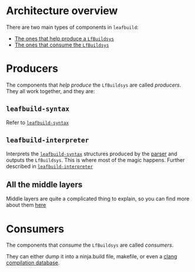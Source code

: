 # Architecture overview

There are two main types of components in `leafbuild`:
- [The ones that help produce a `LfBuildsys`](#producers)
- [The ones that consume the `LfBuildsys`](#consumers)

# Producers
The components that *help produce* the `LfBuildsys` are called *producers*.
They all work together, and they are:

## `leafbuild-syntax`
Refer to [`leafbuild-syntax`](leafbuild-syntax.md)

## `leafbuild-interpreter`
Interprets the [`leafbuild-syntax`](#leafbuild-syntax) structures produced by the [parser](leafbuild-syntax.md#parser) and outputs the `LfBuildsys`. This is where most of the magic happens.
Further described in [`leafbuild-interpreter`](leafbuild-interpreter.md)

## All the middle layers
Middle layers are quite a complicated thing to explain, so you can find more about them [here](leafbuild-ml.md#what-is-a-middle-layer-in-leafbuild)

# Consumers
The components that *consume* the `LfBuildsys` are called *consumers*.

They can either dump it into a ninja.build file, makefile, or even a [clang compilation database](https://clang.llvm.org/docs/JSONCompilationDatabase.html).
